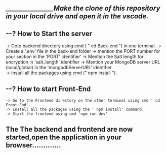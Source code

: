 *_____________________________________________Make the clone of this repository in your local drive and open it in the vscode.______________________________*
------------


 --? How to Start the server 
-
  -> Goto backend directory using cmd ( " cd Back-end ") in one terminal.
  -> Create a '.env' file in the back-end folder
                                          -> mention the PORT number for your section in the 'PORT' identifier'
                                          -> Mention the Salt length for encryption in 'salt_length' identifier
                                          -> Mention your MongoDB server URL (local/global) in the 'mongodbServerURL' identifier          
  -> Install all the packages using cmd (" npm install ").
 

--? How to start Front-End 
-- 
    -> Go to the Frontend directory on the other terminal using cmd ' cd Front-End'.
    -> Install all the packages using the ' npm install' command.
    -> Start the frontend using cmd 'npm run dev'


The The backend and frontend are now started,open the application in your browser.............
---------------------------------------------------------------------- 
